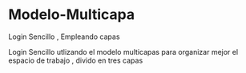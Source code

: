 # Modelo-Multicapa
Login Sencillo , Empleando capas

Login Sencillo utlizando el modelo multicapas para organizar mejor el espacio de trabajo , divido en tres capas
